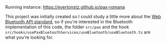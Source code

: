 Running instance: https://evertonstz.github.io/pax-romana

This project was initially created so I could study a little more about the [Web Bluetooth API standard](https://developer.mozilla.org/en-US/docs/Web/API/Web_Bluetooth_API), so if you're interested in the Bluetooth implementation of this code, the folder `src/pax` and the hook `src/hooks/usePaxBluetoothServices/useBluetooth/useBluetooth.ts` are what you're looking for.
